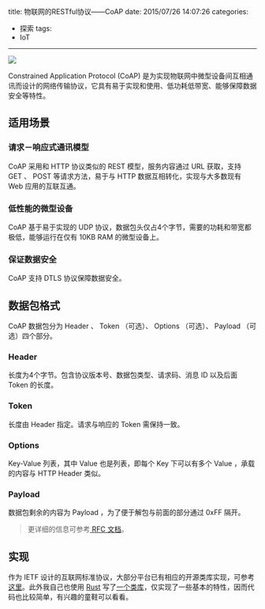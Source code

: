 title: 物联网的RESTful协议——CoAP
date: 2015/07/26 14:07:26
categories:
- 探索
tags:
- IoT

---
![](http://7rf2ia.com1.z0.glb.clouddn.com/coap_54b7cd308da24.jpg)

Constrained Application Protocol (CoAP) 是为实现物联网中微型设备间互相通讯而设计的网络传输协议，它具有易于实现和使用、低功耗低带宽、能够保障数据安全等特性。
<!-- more -->

## 适用场景
### 请求－响应式通讯模型
CoAP 采用和 HTTP 协议类似的 REST 模型，服务内容通过 URL 获取，支持 GET 、 POST 等请求方法，易于与 HTTP 数据互相转化，实现与大多数现有 Web 应用的互联互通。

### 低性能的微型设备
CoAP 基于易于实现的 UDP 协议，数据包头仅占4个字节，需要的功耗和带宽都极低，能够运行在仅有 10KB RAM 的微型设备上。

### 保证数据安全
CoAP 支持 DTLS 协议保障数据安全。

## 数据包格式
CoAP 数据包分为 Header 、 Token （可选）、 Options （可选）、 Payload （可选）四个部分。

### Header
长度为4个字节。包含协议版本号、数据包类型、请求码、消息 ID 以及后面 Token 的长度。

### Token
长度由 Header 指定。请求与响应的 Token 需保持一致。

### Options
Key-Value 列表，其中 Value 也是列表，即每个 Key 下可以有多个 Value ，承载的内容与 HTTP Header 类似。

### Payload
数据包剩余的内容为 Payload ，为了便于解包与前面的部分通过 0xFF 隔开。

> 更详细的信息可参考[ RFC 文档](https://tools.ietf.org/html/rfc7252#section-3)。

## 实现
作为 IETF 设计的互联网标准协议，大部分平台已有相应的开源类库实现，可参考[这里](http://coap.technology/impls.html)。此外我自己也使用 [Rust](http://covertness.me/2015/05/24/Rust学习记录——语言特性及环境搭建/) 写了[一个类库](https://github.com/Covertness/coap-rs)，仅实现了一些基本的特性，因而代码也比较简单，有兴趣的童鞋可以看看。